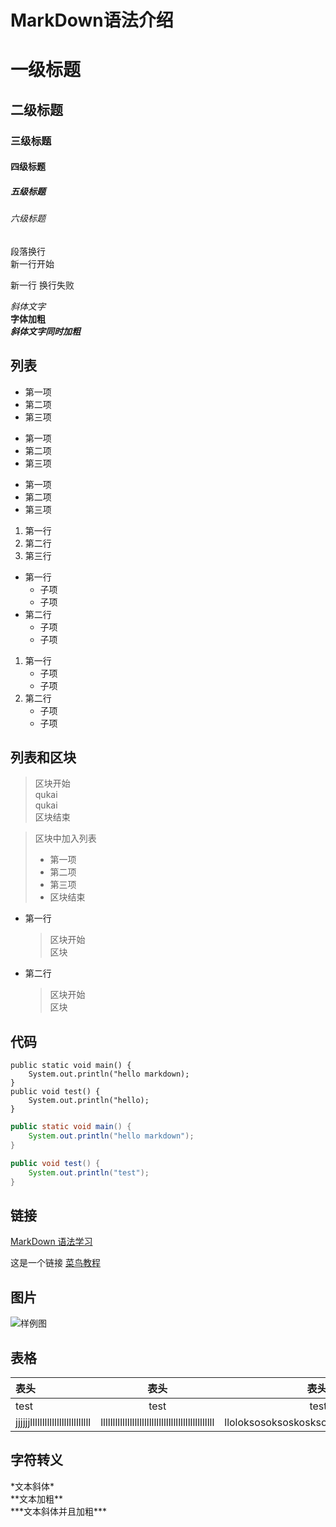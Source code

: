 # MarkDown语法介绍

# 一级标题

## 二级标题

### 三级标题

#### 四级标题

##### 五级标题

###### 六级标题

段落换行  
新一行开始

新一行
换行失败

*斜体文字*  
**字体加粗**  
***斜体文字同时加粗***  


## 列表
+ 第一项
+ 第二项
+ 第三项

- 第一项
- 第二项
- 第三项

* 第一项
* 第二项
* 第三项

1. 第一行
2. 第二行
3. 第三行  

+ 第一行
	- 子项
	- 子项
+ 第二行
	+ 子项
	+ 子项


1. 第一行
	+ 子项
	+ 子项
2. 第二行
	+ 子项
	+ 子项


## 列表和区块

> 区块开始  
> qukai  
> qukai  
> 区块结束

> 区块中加入列表  
> + 第一项
> + 第二项
> + 第三项  
> + 区块结束

+ 第一行
	> 区块开始  
	> 区块
+ 第二行  
	> 区块开始  
	> 区块

## 代码
	public static void main() {
    	System.out.println("hello markdown);
    }
    public void test() {
    	System.out.println("hello);
    }
    
    
```java
public static void main() {
	System.out.println("hello markdown");
}

public void test() {
	System.out.println("test");
}

```

## 链接  

[MarkDown 语法学习](https://www.runoob.com)

这是一个链接 [菜鸟教程](https://www.runoob.com)


## 图片
![样例图](http://bb2021.cn/154b792bc3c84a3baec1c0e0a737676e)


## 表格

| 表头 | 表头 | 表头 |
| :-- | :--: | --: |
| test |test | test |
|   jjjjjjlllllllllllllllllllllllll  | lllllllllllllllllllllllllllllllllllllllllllllll| lloloksosoksoskoskso|


## 字符转义


\*文本斜体\*  
\*\*文本加粗\*\*  
\*\*\*文本斜体并且加粗\*\*\*






    






























